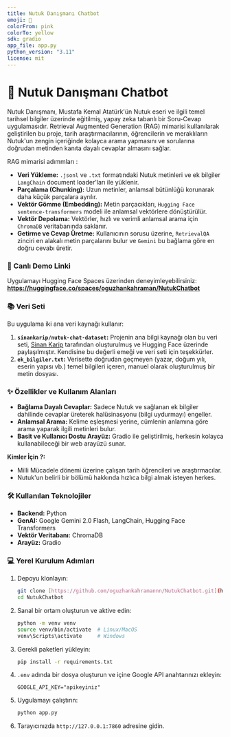```yaml
---
title: Nutuk Danışmanı Chatbot
emoji: 📜
colorFrom: pink
colorTo: yellow
sdk: gradio
app_file: app.py
python_version: "3.11"
license: mit
---
```


# 📜 Nutuk Danışmanı Chatbot

Nutuk Danışmanı, Mustafa Kemal Atatürk'ün Nutuk eseri ve ilgili temel tarihsel bilgiler üzerinde eğitilmiş, yapay zeka tabanlı bir Soru-Cevap uygulamasıdır. Retrieval Augmented Generation (RAG) mimarisi kullanılarak geliştirilen bu proje, tarih araştırmacılarının, öğrencilerin ve meraklıların Nutuk'un zengin içeriğinde kolayca arama yapmasını ve sorularına doğrudan metinden kanıta dayalı cevaplar almasını sağlar.

RAG mimarisi adımmları :
* **Veri Yükleme:** `.jsonl` ve `.txt` formatındaki Nutuk metinleri ve ek bilgiler `LangChain` document loader'ları ile yüklenir.
* **Parçalama (Chunking):** Uzun metinler, anlamsal bütünlüğü korunarak daha küçük parçalara ayrılır.
* **Vektör Gömme (Embedding):** Metin parçacıkları, `Hugging Face sentence-transformers` modeli ile anlamsal vektörlere dönüştürülür.
* **Vektör Depolama:** Vektörler, hızlı ve verimli anlamsal arama için `ChromaDB` veritabanında saklanır.
* **Getirme ve Cevap Üretme:** Kullanıcının sorusu üzerine, `RetrievalQA` zinciri en alakalı metin parçalarını bulur ve `Gemini` bu bağlama göre en doğru cevabı üretir.

### 🚀 Canlı Demo Linki

Uygulamayı Hugging Face Spaces üzerinden deneyimleyebilirsiniz:
**https://huggingface.co/spaces/oguzhankahraman/NutukChatbot**

### 📚 Veri Seti

Bu uygulama iki ana veri kaynağı kullanır:

1.  **`sinankarip/nutuk-chat-dataset`:** Projenin ana bilgi kaynağı olan bu veri seti, [Sinan Karip](https://huggingface.co/sinankarip) tarafından oluşturulmuş ve Hugging Face üzerinde paylaşılmıştır. Kendisine bu değerli emeği ve veri seti için teşekkürler.
2.  **`ek_bilgiler.txt`:** Verisette doğrudan geçmeyen (yazar, doğum yılı, eserin yapısı vb.) temel bilgileri içeren, manuel olarak oluşturulmuş bir metin dosyası.

### ✨ Özellikler ve Kullanım Alanları

* **Bağlama Dayalı Cevaplar:** Sadece Nutuk ve sağlanan ek bilgiler dahilinde cevaplar üreterek halüsinasyonu (bilgi uydurmayı) engeller.
* **Anlamsal Arama:** Kelime eşleşmesi yerine, cümlenin anlamına göre arama yaparak ilgili metinleri bulur.
* **Basit ve Kullanıcı Dostu Arayüz:** Gradio ile geliştirilmiş, herkesin kolayca kullanabileceği bir web arayüzü sunar.

**Kimler İçin ?:**
* Milli Mücadele dönemi üzerine çalışan tarih öğrencileri ve araştırmacılar.
* Nutuk'un belirli bir bölümü hakkında hızlıca bilgi almak isteyen herkes.


### 🛠️ Kullanılan Teknolojiler

* **Backend:** Python
* **GenAI:** Google Gemini 2.0 Flash, LangChain, Hugging Face Transformers
* **Vektör Veritabanı:** ChromaDB
* **Arayüz:** Gradio

### 💻 Yerel Kurulum Adımları

1.  Depoyu klonlayın:
    ```bash
    git clone [https://github.com/oguzhankahramannn/NutukChatbot.git](https://github.com/oguzhankahramannn/NutukChatbot.git)
    cd NutukChatbot
    ```
2.  Sanal bir ortam oluşturun ve aktive edin:
    ```bash
    python -m venv venv
    source venv/bin/activate  # Linux/MacOS
    venv\Scripts\activate     # Windows
    ```
3.  Gerekli paketleri yükleyin:
    ```bash
    pip install -r requirements.txt
    ```
4.  `.env` adında bir dosya oluşturun ve içine Google API anahtarınızı ekleyin:
    ```
    GOOGLE_API_KEY="apikeyiniz"
    ```
5.  Uygulamayı çalıştırın:
    ```bash
    python app.py
    ```
6.  Tarayıcınızda `http://127.0.0.1:7860` adresine gidin.

